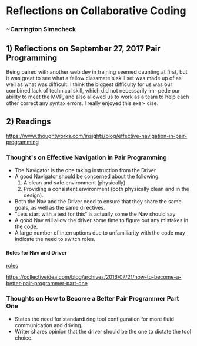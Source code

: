 # Reflections on Collaborative Coding
### ~Carrington Simecheck

## 1) Reflections on September 27, 2017 Pair Programming

Being paired with another web dev in training seemed daunting at first,
but it was great to see what a fellow classmate's skill set was made up
of as well as what was difficult. I think the biggest difficulty for us
was our combined lack of technical skill, which did not necessarily im-
pede our ability to meet the MVP, and also allowed us to work as a team
to help each other correct any syntax errors. I really enjoyed this exer-
cise.

## 2) Readings

https://www.thoughtworks.com/insights/blog/effective-navigation-in-pair-programming
### Thought's on Effective Navigation In Pair Programming

- The Navigator is the one taking instruction from the Driver
- A good Navigator should be concerned about the following:
    1. A clean and safe environment (physically)
    2. Providing a consistent environment (both physically clean 
       and in the design).
- Both the Nav and the Driver need to ensure that they share the same goals,
 as well as the same directives.
- "Lets start with a test for this" is actually some the Nav should say
- A good Nav will allow the driver some time to figure out any mistakes in 
 the code.
- A large number of interruptions due to unfamiliarity with the code may 
 indicate the need to switch roles.

#### Roles for Nav and Driver
[roles](drivernavigator.png "Ven Diagram")



https://collectiveidea.com/blog/archives/2016/07/21/how-to-become-a-better-pair-programmer-part-one
### Thoughts on How to Become a Better Pair Programmer Part One

- States the need for standardizing tool configuration for more fluid
 communication and driving.
- Writer shares opinion that the driver should be the one to dictate the 
 tool choice.

